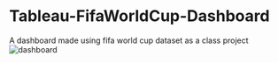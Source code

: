 # Tableau-FifaWorldCup-Dashboard
A dashboard made using fifa world cup dataset as a class project
![dashboard](https://github.com/satyansh-mittal/Tableau-FifaWorldCup-Dashboard/assets/104019813/446e9a2f-8e08-46f9-84c2-388dc01c03b8)
